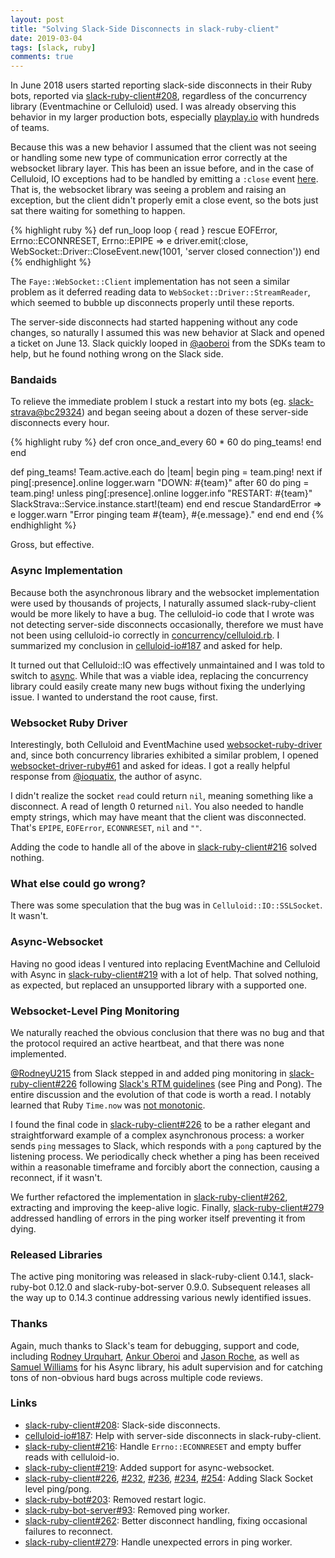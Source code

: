 ```yaml
---
layout: post
title: "Solving Slack-Side Disconnects in slack-ruby-client"
date: 2019-03-04
tags: [slack, ruby]
comments: true
---
```

In June 2018 users started reporting slack-side disconnects in their Ruby bots, reported via [slack-ruby-client#208](https://github.com/slack-ruby/slack-ruby-client/issues/208), regardless of the concurrency library (Eventmachine or Celluloid) used. I was already observing this behavior in my larger production bots, especially [playplay.io](https://www.playplay.io) with hundreds of teams.

Because this was a new behavior I assumed that the client was not seeing or handling some new type of communication error correctly at the websocket library layer. This has been an issue before, and in the case of Celluloid, IO exceptions had to be handled by emitting a `:close` event [here](https://github.com/slack-ruby/slack-ruby-client/blob/v0.15.1/lib/slack/real_time/concurrency/celluloid.rb#L39). That is, the websocket library was seeing a problem and raising an exception, but the client didn't properly emit a close event, so the bots just sat there waiting for something to happen.

{% highlight ruby %}
def run_loop
  loop { read }
rescue EOFError, Errno::ECONNRESET, Errno::EPIPE => e
  driver.emit(:close, WebSocket::Driver::CloseEvent.new(1001, 'server closed connection'))
end
{% endhighlight %}

The `Faye::WebSocket::Client` implementation has not seen a similar problem as it deferred reading data to `WebSocket::Driver::StreamReader`, which seemed to bubble up disconnects properly until these reports.

The server-side disconnects had started happening without any code changes, so naturally I assumed this was new behavior at Slack and opened a ticket on June 13. Slack quickly looped in [@aoberoi](https://github.com/aoberoi) from the SDKs team to help, but he found nothing wrong on the Slack side.

### Bandaids

To relieve the immediate problem I stuck a restart into my bots (eg. [slack-strava@bc29324](https://github.com/dblock/slack-strava/commit/bc293248bae678dd9299b1d2888443adedae4da8)) and began seeing about a dozen of these server-side disconnects every hour.

{% highlight ruby %}
def cron
  once_and_every 60 * 60 do
    ping_teams!
  end
end

def ping_teams!
  Team.active.each do |team|
    begin
      ping = team.ping!
      next if ping[:presence].online
      logger.warn "DOWN: #{team}"
      after 60 do
        ping = team.ping!
        unless ping[:presence].online
          logger.info "RESTART: #{team}"
          SlackStrava::Service.instance.start!(team)
        end
      end
    rescue StandardError => e
      logger.warn "Error pinging team #{team}, #{e.message}."
    end
  end
end
{% endhighlight %}

Gross, but effective.

### Async Implementation

Because both the asynchronous library and the websocket implementation were used by thousands of projects, I naturally assumed slack-ruby-client would be more likely to have a bug. The celluloid-io code that I wrote was not detecting server-side disconnects occasionally, therefore we must have not been using celluloid-io correctly in [concurrency/celluloid.rb](https://github.com/slack-ruby/slack-ruby-client/blob/v0.15.1/lib/slack/real_time/concurrency/celluloid.rb#L31). I summarized my conclusion in [celluloid-io#187](https://github.com/celluloid/celluloid-io/issues/187) and asked for help.

It turned out that Celluloid::IO was effectively unmaintained and I was told to switch to [async](https://github.com/socketry/async). While that was a viable idea, replacing the concurrency library could easily create many new bugs without fixing the underlying issue. I wanted to understand the root cause, first.

### Websocket Ruby Driver

Interestingly, both Celluloid and EventMachine used [websocket-ruby-driver](https://github.com/faye/websocket-driver-ruby) and, since both concurrency libraries exhibited a similar problem, I opened [websocket-driver-ruby#61](https://github.com/faye/websocket-driver-ruby/issues/61) and asked for ideas. I got a really helpful response from [@ioquatix](https://github.com/ioquatix), the author of async.

I didn't realize the socket `read` could return `nil`, meaning something like a disconnect. A read of length 0 returned `nil`. You also needed to handle empty strings, which may have meant that the client was disconnected. That's `EPIPE`, `EOFError`, `ECONNRESET`, `nil` and `""`.

Adding the code to handle all of the above in [slack-ruby-client#216](https://github.com/slack-ruby/slack-ruby-client/pull/216) solved nothing.

### What else could go wrong?

There was some speculation that the bug was in `Celluloid::IO::SSLSocket`. It wasn't.

### Async-Websocket

Having no good ideas I ventured into replacing EventMachine and Celluloid with Async in [slack-ruby-client#219](https://github.com/slack-ruby/slack-ruby-client/pull/219) with a lot of help. That solved nothing, as expected, but replaced an unsupported library with a supported one.

### Websocket-Level Ping Monitoring

We naturally reached the obvious conclusion that there was no bug and that the protocol required an active heartbeat, and that there was none implemented.

[@RodneyU215](https://github.com/RodneyU215) from Slack stepped in and added ping monitoring in [slack-ruby-client#226](https://github.com/slack-ruby/slack-ruby-client/pull/226) following [Slack's RTM guidelines](https://api.slack.com/rtm) (see Ping and Pong). The entire discussion and the evolution of that code is worth a read. I notably learned that Ruby `Time.now` was [not monotonic](https://blog.dnsimple.com/2018/03/elapsed-time-with-ruby-the-right-way/).

I found the final code in [slack-ruby-client#226](https://github.com/slack-ruby/slack-ruby-client/pull/226) to be a rather elegant and straightforward example of a complex asynchronous process: a worker sends `ping` messages to Slack, which responds with a `pong` captured by the listening process. We periodically check whether a ping has been received within a reasonable timeframe and forcibly abort the connection, causing a reconnect, if it wasn't.

We further refactored the implementation in [slack-ruby-client#262](https://github.com/slack-ruby/slack-ruby-client/pull/262), extracting and improving the keep-alive logic. Finally, [slack-ruby-client#279](https://github.com/slack-ruby/slack-ruby-client/pull/279) addressed handling of errors in the ping worker itself preventing it from dying.

### Released Libraries

The active ping monitoring was released in slack-ruby-client 0.14.1, slack-ruby-bot 0.12.0 and slack-ruby-bot-server 0.9.0. Subsequent releases all the way up to 0.14.3 continue addressing various newly identified issues.

### Thanks

Again, much thanks to Slack's team for debugging, support and code, including [Rodney Urquhart](https://github.com/RodneyU215), [Ankur Oberoi](https://github.com/aoberoi) and [Jason Roche](https://github.com/roach), as well as [Samuel Williams](https://github.com/ioquatix) for his Async library, his adult supervision and for catching tons of non-obvious hard bugs across multiple code reviews.

### Links

* [slack-ruby-client#208](https://github.com/slack-ruby/slack-ruby-client/issues/208): Slack-side disconnects.
* [celluloid-io#187](https://github.com/celluloid/celluloid-io/issues/187): Help with server-side disconnects in slack-ruby-client.
* [slack-ruby-client#216](https://github.com/slack-ruby/slack-ruby-client/pull/216): Handle `Errno::ECONNRESET` and empty buffer reads with celluloid-io.
* [slack-ruby-client#219](https://github.com/slack-ruby/slack-ruby-client/pull/219): Added support for async-websocket.
* [slack-ruby-client#226](https://github.com/slack-ruby/slack-ruby-client/pull/226), [#232](https://github.com/slack-ruby/slack-ruby-client/pull/232), [#236](https://github.com/slack-ruby/slack-ruby-client/pull/236), [#234](https://github.com/slack-ruby/slack-ruby-client/pull/234), [#254](https://github.com/slack-ruby/slack-ruby-client/issues/254): Adding Slack Socket level ping/pong.
* [slack-ruby-bot#203](https://github.com/slack-ruby/slack-ruby-bot/pull/203): Removed restart logic.
* [slack-ruby-bot-server#93](https://github.com/slack-ruby/slack-ruby-bot-server/pull/93): Removed ping worker.
* [slack-ruby-client#262](https://github.com/slack-ruby/slack-ruby-client/pull/262): Better disconnect handling, fixing occasional failures to reconnect.
* [slack-ruby-client#279](https://github.com/slack-ruby/slack-ruby-client/pull/279): Handle unexpected errors in ping worker.
